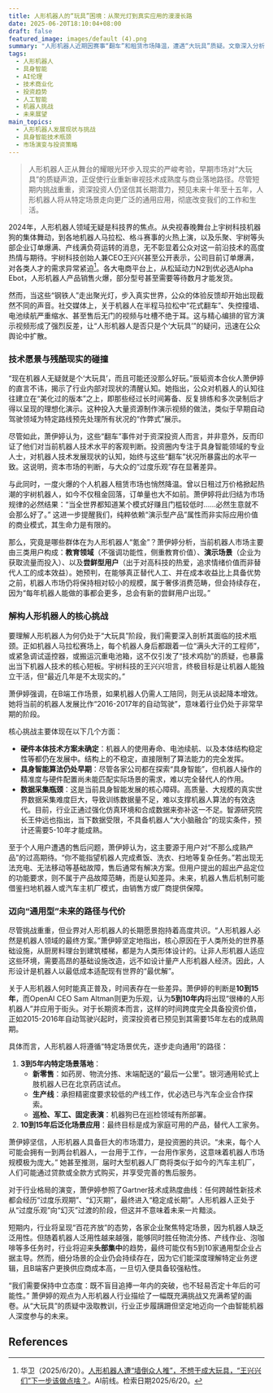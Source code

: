 ```yaml
---
title: 人形机器人的“玩具”困境：从聚光灯到真实应用的漫漫长路
date: 2025-06-20T18:10:04+08:00
draft: false
featured_image: images/default (4).png
summary: "人形机器人近期因赛事“翻车”和租赁市场降温，遭遇“大玩具”质疑。文章深入分析指出，这反映了公众对机器人技术过度乐观与实际发展阶段的认知偏差，而专业投资人对此早有预期。核心挑战在于硬件成熟度不足、具身智能算法仍处早期、以及关键数据稀缺。尽管短期面临诸多技术和商业化难题，业界普遍认为人形机器人是最终解决方案，将在未来10-15年内从特定行业应用逐步走向通用，市场前景巨大，最终将形成头部企业集中与细分场景并存的格局。"
tags: 
  - 人形机器人
  - 具身智能
  - AI伦理
  - 技术商业化
  - 投资趋势
  - 人工智能
  - 机器人挑战
  - 未来展望
main_topics: 
  - 人形机器人发展现状与挑战
  - 具身智能技术瓶颈
  - 市场演变与投资策略
---
```


> 人形机器人正从舞台的耀眼光环步入现实的严峻考验，早期市场对“大玩具”的质疑声浪，正促使行业重新审视技术成熟度与商业落地路径。尽管短期内挑战重重，资深投资人仍坚信其长期潜力，预见未来十年至十五年，人形机器人将从特定场景走向更广泛的通用应用，彻底改变我们的工作和生活。

2024年，人形机器人领域无疑是科技界的焦点。从央视春晚舞台上宇树科技机器狗的集体舞动，到各地机器人马拉松、格斗赛事的火热上演，以及乐聚、宇树等头部企业订单爆满、产线满负荷运转的消息，无不彰显着公众对这一前沿技术的高度热情与期待。宇树科技创始人兼CEO王兴兴甚至公开表示，公司目前订单爆满，对各类人才的需求异常紧迫[^1]。各大电商平台上，从松延动力N2到优必选Alpha Ebot，人形机器人产品销售火爆，部分型号甚至需要等待数月才能发货。

然而，当这些“钢铁人”走出聚光灯，步入真实世界，公众的体验反馈却开始出现截然不同的声音。社交媒体上，关于机器人在半程马拉松中“花式翻车”、失控撞墙、电池续航严重缩水、甚至售后无门的视频与吐槽不绝于耳。这与精心编排的官方演示视频形成了强烈反差，让“人形机器人是否只是个‘大玩具’”的疑问，迅速在公众舆论中扩散。

### 技术愿景与残酷现实的碰撞

“现在机器人无疑就是个‘大玩具’，而且可能还没那么好玩。”辰韬资本合伙人萧伊婷的直言不讳，揭示了行业内部对现状的清醒认知。她指出，公众对机器人的认知往往建立在“美化过的版本”之上，即那些经过长时间筹备、反复排练和多次录制后才得以呈现的理想化演示。这种投入大量资源制作演示视频的做法，类似于早期自动驾驶领域为特定路线预先处理所有状况的“作弊式”展示。

尽管如此，萧伊婷认为，这些“翻车”事件对于资深投资人而言，并非意外，反而印证了他们对当前机器人技术水平的客观判断。投资圈内专注于具身智能领域的专业人士，对机器人技术发展现状的认知，始终与这些“翻车”状况所暴露出的水平一致。这说明，资本市场的判断，与大众的“过度乐观”存在显著差异。

与此同时，一度火爆的个人机器人租赁市场也悄然降温。曾以日租过万价格掀起热潮的宇树机器人，如今不仅租金回落，订单量也大不如前。萧伊婷将此归结为市场规律的必然结果：“当全世界都知道某个模式好赚且门槛较低时……必然生意就不会那么好了。” 这进一步提醒我们，纯粹依赖“演示型产品”属性而非实际应用价值的商业模式，其生命力是有限的。

那么，究竟是哪些群体在为人形机器人“氪金”？萧伊婷分析，当前机器人市场主要由三类用户构成：**教育领域**（不强调功能性，侧重教育价值）、**演示场景**（企业为获取流量而投入）、以及**尝鲜型用户**（出于对高科技的热爱，追求情绪价值而非替代人工的成本效益）。她预判，在能够真正替代人工、并在成本收益比上具备优势之前，机器人市场仍将保持相对较小的规模，属于奢侈消费范畴，但会持续存在，因为“每年机器人能做的事都会更多，总会有新的尝鲜用户出现。”

### 解构人形机器人的核心挑战

要理解人形机器人为何仍处于“大玩具”阶段，我们需要深入剖析其面临的技术瓶颈。正如机器人马拉松赛场上，每个机器人身后都跟着一位“满头大汗的工程师”，或紧急调试遥控器，或搬运沉重电池箱，这不仅引发了“技术鸡肋”的质疑，也暴露出当下机器人技术的核心短板。宇树科技的王兴兴坦言，终极目标是让机器人能独立干活，但“最近几年是不太现实的。”

萧伊婷强调，在B端工作场景，如果机器人仍需人工陪同，则无从谈起降本增效。她将当前的机器人发展比作“2016-2017年的自动驾驶”，意味着行业仍处于非常早期的阶段。

核心挑战主要体现在以下几个方面：

*   **硬件本体技术方案未确定**：机器人的使用寿命、电池续航、以及本体结构稳定性等都仍在发展中。结构上的不稳定，直接限制了算法能力的完全发挥。
*   **具身智能算法仍处早期**：尽管各家公司都在探索“具身智能”，但机器人操作的精准度与硬件配置尚未能匹配实际场景的需求，难以完全替代人的作用。
*   **数据采集瓶颈**：这是当前具身智能发展的核心障碍。高质量、大规模的真实世界数据采集难度巨大，导致训练数据量不足，难以支撑机器人算法的有效迭代。目前，行业正通过强化仿真环境和合成数据来弥补这一不足。智源研究院长王仲远也指出，当下数据受限，不具备机器人“大小脑融合”的现实条件，预计还需要5-10年才能成熟。

至于个人用户遭遇的售后问题，萧伊婷认为，这主要源于用户对“不那么成熟产品”的过高期待。“你不能指望机器人完成煮饭、洗衣、扫地等复杂任务。”若出现无法充电、无法移动等基础故障，售后通常有解决方案。但用户提出的超出产品定位的功能要求，则不属于产品故障范畴，而是认知差异。未来，机器人售后机制可能借鉴扫地机器人或汽车主机厂模式，由销售方或厂商提供保障。

### 迈向“通用型”未来的路径与代价

尽管挑战重重，但业界对人形机器人的长期愿景抱持着高度共识。“人形机器人必然是机器人领域的最终方案。”萧伊婷坚定地指出，核心原因在于人类所处的世界基础设施，从厨房料理台到建筑楼梯，都是为人类形体设计的。让非人形机器人适应这些环境，需要高昂的基础设施改造，远不如设计量产人形机器人经济。因此，人形设计是机器人以最低成本适配现有世界的“最优解”。

关于人形机器人何时能真正普及，时间表存在一些差异。萧伊婷的判断是**10到15年**，而OpenAI CEO Sam Altman则更为乐观，认为**5到10年内**将出现“很棒的人形机器人”并应用于街头。对于长期资本而言，这样的时间跨度完全具备投资价值，正如2015-2016年自动驾驶兴起时，资深投资者已预见到其需要15年左右的成熟周期。

具体而言，人形机器人将遵循“特定场景优先，逐步走向通用”的路径：

1.  **3到5年内特定场景落地**：
    *   **新零售**：如药房、物流分拣、末端配送的“最后一公里”。银河通用轮式上肢机器人已在北京药店试点。
    *   **生产线**：承担精密度要求较低的产线工作，优必选已与汽车企业合作探索。
    *   **巡检、军工、固定表演**：机器狗已在巡检领域有所部署。
2.  **10到15年后泛化场景应用**：最终目标是成为家庭可用的产品，替代人工家务。

萧伊婷坚信，人形机器人具备巨大的市场潜力，是投资圈的共识。“未来，每个人可能会拥有一到两台机器人，一台用于工作，一台用作家务，这意味着机器人市场规模极为庞大。” 她甚至推测，届时大型机器人厂商将类似于如今的汽车主机厂，人们可能通过贷款或全款方式购买，并享受完善的售后服务。

对于行业格局的演变，萧伊婷参照了Gartner技术成熟度曲线：任何跨越性新技术都会经历“过度乐观期”、“幻灭期”，最终进入“稳定成长期”。人形机器人正处于从“过度乐观”向“幻灭”过渡的阶段，但这并不意味着未来一片黯淡。

短期内，行业将呈现“百花齐放”的态势，各家企业聚焦特定场景，因为机器人缺乏泛用性。但随着机器人泛用性越来越强，能够同时胜任物流分拣、产线作业、泡咖啡等多任务时，行业将迎来**头部集中**的趋势，最终可能仅有5到10家通用型企业占据主导。然而，细分场景的企业仍会持续存在，因为它们能深度理解特定业务逻辑，且B端客户更换供应商成本高，一旦切入便具备较强粘性。

“我们需要保持中立态度：既不盲目追捧一年内的突破，也不轻易否定十年后的可能性。” 萧伊婷的观点为人形机器人行业描绘了一幅既充满挑战又充满希望的画卷。从“大玩具”的质疑中汲取教训，行业正步履蹒跚但坚定地迈向一个由智能机器人深度参与的未来。

## References

[^1]: 华卫（2025/6/20）。[人形机器人遭“墙倒众人推”，不想干成大玩具，“王兴兴们”下一步该做点啥？](https://m.36kr.com/p/3344243931398784)。AI前线。检索日期2025/6/20。
[^2]: AI前线（2025/6/20）。[人形机器人遭“墙倒众人推”，不想干成大玩具，“王兴兴们”下一步该做点啥？](https://www.xuexiaigc.com/aigcnews/%E4%BA%BA%E5%BD%A2%E6%9C%BA%E5%99%A8%E4%BA%BA%E9%81%AD%E2%80%9C%E5%A2%99%E5%80%92%E4%BC%97%E4%BA%BA%E6%8E%A8%E2%80%9D%EF%BC%8C%E4%B8%8D%E6%83%B3%E5%B9%B2%E6%88%90%E5%A4%A7%E7%8E%A9%E5%85%B7%EF%BC%8C/)。学习AIGC。检索日期2025/6/20。
